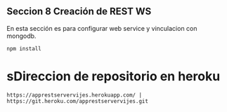 

## Seccion 8 Creación de REST WS

En esta sección es para configurar web service y vinculacion con mongodb.

```
npm install
```

# sDireccion de repositorio en heroku

```
https://apprestservervijes.herokuapp.com/ | https://git.heroku.com/apprestservervijes.git
```